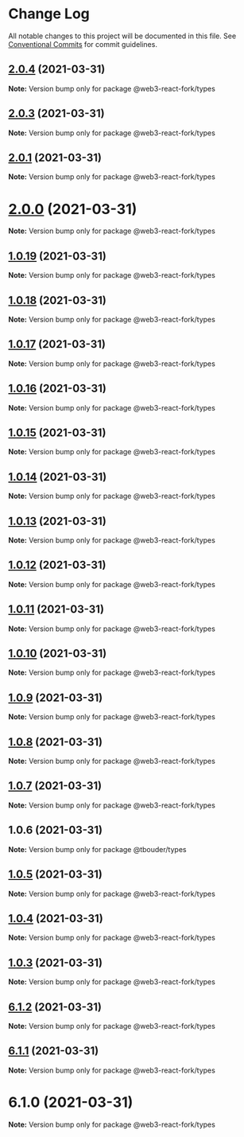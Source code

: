 # Change Log

All notable changes to this project will be documented in this file.
See [Conventional Commits](https://conventionalcommits.org) for commit guidelines.

## [2.0.4](https://github.com/TBouder/web3-react-fork/compare/@web3-react-fork/types@2.0.3...@web3-react-fork/types@2.0.4) (2021-03-31)

**Note:** Version bump only for package @web3-react-fork/types





## [2.0.3](https://github.com/TBouder/web3-react-fork/compare/@web3-react-fork/types@2.0.1...@web3-react-fork/types@2.0.3) (2021-03-31)

**Note:** Version bump only for package @web3-react-fork/types





## [2.0.1](https://github.com/TBouder/web3-react-fork/compare/@web3-react-fork/types@2.0.0...@web3-react-fork/types@2.0.1) (2021-03-31)

**Note:** Version bump only for package @web3-react-fork/types





# [2.0.0](https://github.com/TBouder/web3-react-fork/compare/@web3-react-fork/types@1.0.19...@web3-react-fork/types@2.0.0) (2021-03-31)

**Note:** Version bump only for package @web3-react-fork/types





## [1.0.19](https://github.com/TBouder/web3-react-fork/compare/@web3-react-fork/types@1.0.18...@web3-react-fork/types@1.0.19) (2021-03-31)

**Note:** Version bump only for package @web3-react-fork/types





## [1.0.18](https://github.com/TBouder/web3-react-fork/compare/@web3-react-fork/types@1.0.17...@web3-react-fork/types@1.0.18) (2021-03-31)

**Note:** Version bump only for package @web3-react-fork/types





## [1.0.17](https://github.com/TBouder/web3-react-fork/compare/@web3-react-fork/types@1.0.16...@web3-react-fork/types@1.0.17) (2021-03-31)

**Note:** Version bump only for package @web3-react-fork/types





## [1.0.16](https://github.com/TBouder/web3-react-fork/compare/@web3-react-fork/types@1.0.15...@web3-react-fork/types@1.0.16) (2021-03-31)

**Note:** Version bump only for package @web3-react-fork/types





## [1.0.15](https://github.com/TBouder/web3-react-fork/compare/@web3-react-fork/types@1.0.14...@web3-react-fork/types@1.0.15) (2021-03-31)

**Note:** Version bump only for package @web3-react-fork/types





## [1.0.14](https://github.com/TBouder/web3-react-fork/compare/@web3-react-fork/types@1.0.13...@web3-react-fork/types@1.0.14) (2021-03-31)

**Note:** Version bump only for package @web3-react-fork/types





## [1.0.13](https://github.com/TBouder/web3-react-fork/compare/@web3-react-fork/types@1.0.12...@web3-react-fork/types@1.0.13) (2021-03-31)

**Note:** Version bump only for package @web3-react-fork/types





## [1.0.12](https://github.com/TBouder/web3-react-fork/compare/@web3-react-fork/types@1.0.11...@web3-react-fork/types@1.0.12) (2021-03-31)

**Note:** Version bump only for package @web3-react-fork/types





## [1.0.11](https://github.com/TBouder/web3-react-fork/compare/@web3-react-fork/types@1.0.10...@web3-react-fork/types@1.0.11) (2021-03-31)

**Note:** Version bump only for package @web3-react-fork/types





## [1.0.10](https://github.com/TBouder/web3-react-fork/compare/@web3-react-fork/types@1.0.9...@web3-react-fork/types@1.0.10) (2021-03-31)

**Note:** Version bump only for package @web3-react-fork/types





## [1.0.9](https://github.com/TBouder/web3-react-fork/compare/@web3-react-fork/types@1.0.8...@web3-react-fork/types@1.0.9) (2021-03-31)

**Note:** Version bump only for package @web3-react-fork/types





## [1.0.8](https://github.com/TBouder/web3-react-fork/compare/@web3-react-fork/types@1.0.7...@web3-react-fork/types@1.0.8) (2021-03-31)

**Note:** Version bump only for package @web3-react-fork/types





## [1.0.7](https://github.com/TBouder/web3-react-fork/compare/@web3-react-fork/types@1.0.5...@web3-react-fork/types@1.0.7) (2021-03-31)

**Note:** Version bump only for package @web3-react-fork/types





## 1.0.6 (2021-03-31)

**Note:** Version bump only for package @tbouder/types





## [1.0.5](https://github.com/TBouder/web3-react-fork/compare/@web3-react-fork/types@1.0.4...@web3-react-fork/types@1.0.5) (2021-03-31)

**Note:** Version bump only for package @web3-react-fork/types





## [1.0.4](https://github.com/TBouder/web3-react-fork/compare/@web3-react-fork/types@1.0.3...@web3-react-fork/types@1.0.4) (2021-03-31)

**Note:** Version bump only for package @web3-react-fork/types





## [1.0.3](https://github.com/TBouder/web3-react-fork/compare/@web3-react-fork/types@6.1.2...@web3-react-fork/types@1.0.3) (2021-03-31)

**Note:** Version bump only for package @web3-react-fork/types





## [6.1.2](https://github.com/TBouder/web3-react-fork/compare/@web3-react-fork/types@6.1.1...@web3-react-fork/types@6.1.2) (2021-03-31)

**Note:** Version bump only for package @web3-react-fork/types





## [6.1.1](https://github.com/TBouder/web3-react-fork/compare/@web3-react-fork/types@6.1.0...@web3-react-fork/types@6.1.1) (2021-03-31)

**Note:** Version bump only for package @web3-react-fork/types





# 6.1.0 (2021-03-31)

**Note:** Version bump only for package @web3-react-fork/types

